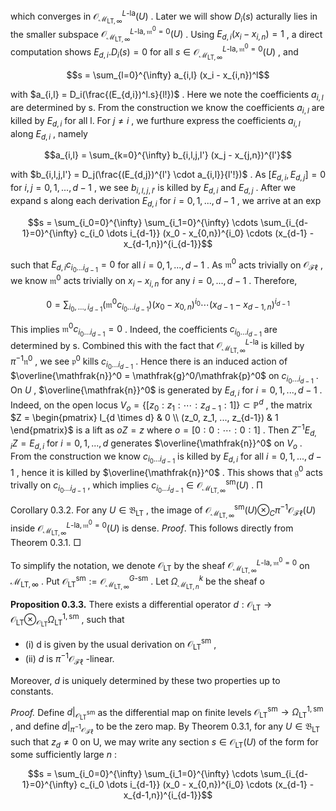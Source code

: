 which converges in  $\mathcal{O}^{L\text{-la}}_{\mathcal{M}_{\mathrm{LT},\infty}}(U)$ . Later we will show  $D_i(s)$  acturally lies in the smaller subspace  $\mathcal{O}^{L\text{-la},\mathfrak{m}^0=0}_{\mathcal{M}_{\mathrm{LT},\infty}}(U)$ . Using  $E_{d,i}(x_i - x_{i,n}) = 1$ , a direct computation shows  $E_{d,i}.D_i(s) = 0$  for all  $s \in \mathcal{O}_{\mathcal{M}_{\mathrm{LT},\infty}}^{L\text{-la},\mathfrak{m}^0=0}(U)$ , and

$$s = \sum_{l=0}^{\infty} a_{i,l} (x_i - x_{i,n})^l$$

with  $a_{i,l} = D_i(\frac{(E_{d,i})^l.s}{l!})$ . Here we note the coefficients  $a_{i,l}$  are determined by s. From the construction we know the coefficients  $a_{i,l}$  are killed by  $E_{d,i}$  for all l. For  $j \neq i$ , we furthure express the coefficients  $a_{i,l}$  along  $E_{d,i}$ , namely

$$a_{i,l} = \sum_{k=0}^{\infty} b_{i,l,j,l'} (x_j - x_{j,n})^{l'}$$

with  $b_{i,l,j,l'} = D_j(\frac{(E_{d,j})^{l'} \cdot a_{i,l}}{l'!})$ . As  $[E_{d,i}, E_{d,j}] = 0$  for  $i, j = 0, 1, ..., d-1$ , we see  $b_{i,l,j,l'}$  is killed by  $E_{d,i}$  and  $E_{d,j}$ . After we expand s along each derivation  $E_{d,i}$  for  $i = 0, 1, ..., d-1$ , we arrive at an exp

$$s = \sum_{i_0=0}^{\infty} \sum_{i_1=0}^{\infty} \cdots \sum_{i_{d-1}=0}^{\infty} c_{i_0 \dots i_{d-1}} (x_0 - x_{0,n})^{i_0} \cdots (x_{d-1} - x_{d-1,n})^{i_{d-1}}$$

such that  $E_{d,i}c_{i_0...i_{d-1}} = 0$  for all  $i = 0, 1, ..., d-1$ . As  $\mathfrak{m}^0$  acts trivially on  $\mathcal{O}_{\mathscr{F}\ell}$ , we know  $\mathfrak{m}^0$  acts trivially on  $x_i - x_{i,n}$  for any  $i = 0, ..., d-1$ . Therefore,

$$0 = \sum_{i_0,\ldots,i_{d-1}} (\mathfrak{m}^0 c_{i_0\ldots i_{d-1}}) (x_0 - x_{0,n})^{i_0} \cdots (x_{d-1} - x_{d-1,n})^{i_{d-1}}$$

This implies  $\mathfrak{m}^0 c_{i_0 \dots i_{d-1}} = 0$ . Indeed, the coefficients  $c_{i_0 \dots i_{d-1}}$  are determined by s. Combined this with the fact that  $\mathcal{O}_{\mathcal{M}_{\mathrm{LT},\infty}}^{L\text{-la}}$  is killed by  $\pi^{-1}\mathfrak{n}^0$ , we see  $\mathfrak{p}^0$  kills  $c_{i_0...i_{d-1}}$ . Hence there is an induced action of  $\overline{\mathfrak{n}}^0 = \mathfrak{g}^0/\mathfrak{p}^0$ on  $c_{i_0...i_{d-1}}$ . On  $U$ ,  $\overline{\mathfrak{n}}^0$  is generated by  $E_{d,i}$  for  $i = 0, 1, ..., d-1$ . Indeed, on the open locus  $V_o = \{[z_0 : z_1 : \cdots : z_{d-1} : 1]\} \subset \mathbb{P}^d$ , the matrix  $Z = \begin{pmatrix} I_{d \times d} & 0 \\ (z_0, z_1, ..., z_{d-1}) & 1 \end{pmatrix}$  is a lift as  $oZ = z$  where  $o = [0:0:\cdots:0:1]$ . Then  $Z^{-1}E_{d,i}Z = E_{d,i}$  for  $i = 0,1,...,d$  generates  $\overline{\mathfrak{n}}^0$  on  $V_o$ . From the construction we know  $c_{i_0...i_{d-1}}$  is killed by  $E_{d,i}$  for all  $i = 0, 1, ..., d-1$ , hence it is killed by  $\overline{\mathfrak{n}}^0$ . This shows that  $\mathfrak{g}^0$  acts trivally on  $c_{i_0...i_{d-1}}$ , which implies  $c_{i_0...i_{d-1}} \in \mathcal{O}_{\mathcal{M}_{\mathrm{LT},\infty}}^{\mathrm{sm}}(U)$ . П

Corollary 0.3.2. For any  $U \in \mathfrak{B}_{\mathrm{LT}}$ , the image of  $\mathcal{O}_{\mathcal{M}_{\mathrm{LT},\infty}}^{\mathrm{sm}}(U) \otimes_C \pi^{-1}\mathcal{O}_{\mathscr{F}\ell}(U)$  inside  $\mathcal{O}_{\mathcal{M}_{\mathrm{LT},\infty}}^{L\text{-la},\mathfrak{m}^0=0}(U)$  is dense.  $Proof.$  This follows directly from Theorem 0.3.1.  $\Box$ 

To simplify the notation, we denote  $\mathcal{O}_{\mathrm{LT}}$  by the sheaf  $\mathcal{O}_{\mathcal{M}_{\mathrm{LT},\infty}}^{L\text{-la},\mathfrak{m}^0=0}$  on  $\mathcal{M}_{\mathrm{LT},\infty}$ . Put  $\mathcal{O}_{\mathrm{LT}}^{\mathrm{sm}} := \mathcal{O}_{\mathcal{M}_{\mathrm{LT},\infty}}^{G\text{-sm}}$ . Let  $\Omega_{\mathcal{M}_{\mathrm{LT},n}}^k$  be the sheaf o

**Proposition 0.3.3.** There exists a differential operator  $d: \mathcal{O}_{\mathrm{LT}} \to \mathcal{O}_{\mathrm{LT}} \otimes_{\mathcal{O}_{\mathrm{LT}}} \Omega_{\mathrm{LT}}^{1,\mathrm{sm}}$ , such that

- (i) d is given by the usual derivation on  $\mathcal{O}_{\text{LT}}^{\text{sm}}$ ,
- (ii)  $d$  is  $\pi^{-1}\mathcal{O}_{\mathscr{F}\ell}$ -linear.

Moreover,  $d$  is uniquely determined by these two properties up to constants.

*Proof.* Define  $d|_{\mathcal{O}^{\text{sm}}_{\text{LT}}}$  as the differential map on finite levels  $\mathcal{O}^{\text{sm}}_{\text{LT}} \to \Omega^{1,\text{sm}}_{\text{LT}}$ , and define  $d|_{\pi^{-1}\mathcal{O}_{\mathscr{F}\ell}}$  to be the zero map. By Theorem 0.3.1, for any  $U \in \mathfrak{B}_{\mathrm{LT}}$  such that  $z_d \neq 0$  on U, we may write any section  $s \in \mathcal{O}_{\mathrm{LT}}(U)$  of the form for some sufficiently large  $n$ :

$$s = \sum_{i_0=0}^{\infty} \sum_{i_1=0}^{\infty} \cdots \sum_{i_{d-1}=0}^{\infty} c_{i_0 \dots i_{d-1}} (x_0 - x_{0,n})^{i_0} \cdots (x_{d-1} - x_{d-1,n})^{i_{d-1}}$$